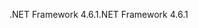 <span data-ttu-id="211a6-101">.NET Framework 4.6.1</span><span class="sxs-lookup"><span data-stu-id="211a6-101">.NET Framework 4.6.1</span></span>